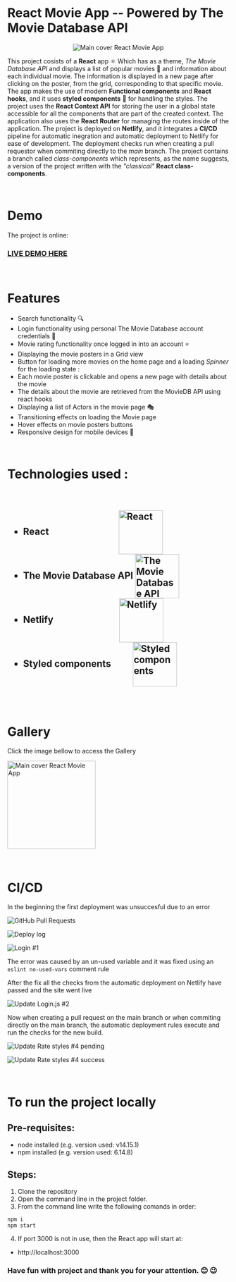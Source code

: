 # React Movie App -- Powered by The Movie Database API

<p align="center">
    <img alt="Main cover React Movie App"  src="./images/i1.png"/>
</p>

This project cosists of a **React** app ⚛️ Which has as a theme, *The Movie Database API*
and displays a list of popular movies 🎥 and information about each individual movie. The
information is displayed in a new page after clicking on the poster, from the grid, 
corresponding to that specific movie. The app makes the use of modern 
**Functional components** and **React hooks**, and it uses **styled components** 💅 
for handling the styles. The project uses the **React Context API** for storing the 
user in a global state accessible for all the components that are part of the created 
context. The application also uses the **React Router** for managing the routes inside of
the application. The project is deployed on **Netlify**, and it integrates a **CI/CD** 
pipeline for automatic inegration and automatic deployment to Netlify for ease of 
development. The deployment checks run when creating a pull requestor when commiting 
directly to the *main* branch. The project contains a branch called *class-components* 
which represents, as the name suggests, a version of the project written with the 
*"classical"* **React class-components**. 

<br>

# Demo

The project is online:

<h3>

[LIVE DEMO HERE ](https://movie-app9.netlify.app/)

<br>

# Features

* Search functionality 🔍
* Login functionality using personal The Movie Database account credentials 🔐
* Movie rating functionality once logged in into an account ⭐
* Displaying the movie posters in a Grid view 
* Button for loading more movies on the home page and a loading *Spinner* for the 
    loading state :
* Each movie poster is clickable and opens a new page with details about the movie
* The details about the movie are retrieved from the MovieDB API using react hooks
* Displaying a list of Actors in the movie page 🎭
* Transitioning effects on loading the Movie page 
* Hover effects on movie posters buttons  
* Responsive design for mobile devices 📱

<br>

# Technologies used :
<br>
<h2> 

* React &nbsp;&nbsp;&nbsp;&nbsp;&nbsp;&nbsp;&nbsp;&nbsp;&nbsp;&nbsp;&nbsp;&nbsp;&nbsp;&nbsp;&nbsp;&nbsp;&nbsp;&nbsp;&nbsp;&nbsp;&nbsp;&nbsp;&nbsp;&nbsp;&nbsp;&nbsp;&nbsp;&nbsp;&nbsp;&nbsp; <img align='center' alt="React" width="100px" src="./images/r.png"/>
* The Movie Database API  <img align='center' alt="The Movie Database API" width="100px" src="./images/tmdb.png"/>
* Netlify &nbsp;&nbsp;&nbsp;&nbsp;&nbsp;&nbsp;&nbsp;&nbsp;&nbsp;&nbsp;&nbsp;&nbsp;&nbsp;&nbsp;&nbsp;&nbsp;&nbsp;&nbsp;&nbsp;&nbsp;&nbsp;&nbsp;&nbsp;&nbsp;&nbsp;&nbsp;&nbsp;&nbsp; <img align='center' alt="Netlify" width="100px" src="./images/n.jpg"/>
* Styled components &nbsp;&nbsp;&nbsp;&nbsp;&nbsp;&nbsp;&nbsp;&nbsp; <img align='center' alt="Styled components" width="100px" src="./images/s.png"/>

<br>

# Gallery

Click the image bellow to access the Gallery

[<img alt="Main cover React Movie App" width="200px" src="./images/i1.png"/>](./GALLERY.md)

<br>

# CI/CD

In the beginning the first deployment was unsuccesful due to an error 

![GitHub Pull Requests](/images/c.png)

![Deploy log](/images/c0.png)

![Login #1](/images/c1.png)

The error was caused by an un-used variable and it was fixed using an `eslint no-used-vars` comment rule

After the fix all the checks from the automatic deployment on Netlify have passed and the site went live

![Update Login.js #2](/images/c2.png)

Now when creating a pull request on the main branch or when commiting directly on the main branch,
 the automatic deployment rules execute and run the checks for the new build.

![Update Rate styles #4 pending](/images/c3.png)

![Update Rate styles #4 success](/images/c4.png)

<br>

# To run the project locally

## Pre-requisites:
- node installed (e.g. version used: v14.15.1)
- npm installed (e.g. version used: 6.14.8)

## Steps:

1. Clone the repository
2. Open the command line in the project folder.
3. From the command line write the following comands in order:
```
npm i
npm start
```
4. If port 3000 is not in use, then the React app will start at:
- http://localhost:3000

### Have fun with project and thank you for your attention. :blush: :wink:

